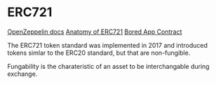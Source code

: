 # ERC721

[OpenZeppelin docs](https://docs.openzeppelin.com/contracts/4.x/api/token/erc721)
[Anatomy of ERC721](https://medium.com/crypto-currently/the-anatomy-of-erc721-e9db77abfc24)
[Bored App Contract](https://twitter.com/BurnableLabs/status/1488234241909473295)

The ERC721 token standard was implemented in 2017 and introduced tokens simlar to the ERC20 standard, but that are non-fungible.

Fungability is the charateristic of an asset to be interchangable during exchange.
